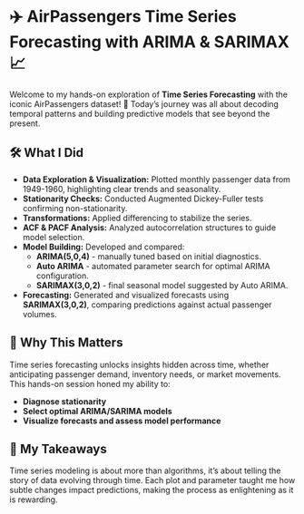 # ✈️ AirPassengers Time Series Forecasting with ARIMA & SARIMAX 📈

Welcome to my hands-on exploration of **Time Series Forecasting** with the iconic AirPassengers dataset! 🚀 Today’s journey was all about decoding temporal patterns and building predictive models that see beyond the present.

## 🛠️ What I Did
- **Data Exploration & Visualization:** Plotted monthly passenger data from 1949-1960, highlighting clear trends and seasonality.
- **Stationarity Checks:** Conducted Augmented Dickey-Fuller tests confirming non-stationarity.
- **Transformations:** Applied differencing to stabilize the series.
- **ACF & PACF Analysis:** Analyzed autocorrelation structures to guide model selection.
- **Model Building:** Developed and compared:
  - **ARIMA(5,0,4)** - manually tuned based on initial diagnostics.
  - **Auto ARIMA** - automated parameter search for optimal ARIMA configuration.
  - **SARIMAX(3,0,2)** - final seasonal model suggested by Auto ARIMA.
- **Forecasting:** Generated and visualized forecasts using **SARIMAX(3,0,2)**, comparing predictions against actual passenger volumes.

## 🎯 Why This Matters
Time series forecasting unlocks insights hidden across time, whether anticipating passenger demand, inventory needs, or market movements. This hands-on session honed my ability to:
- **Diagnose stationarity**
- **Select optimal ARIMA/SARIMA models**
- **Visualize forecasts and assess model performance**

## 🌟 My Takeaways
Time series modeling is about more than algorithms, it’s about telling the story of data evolving through time. Each plot and parameter taught me how subtle changes impact predictions, making the process as enlightening as it is rewarding.
